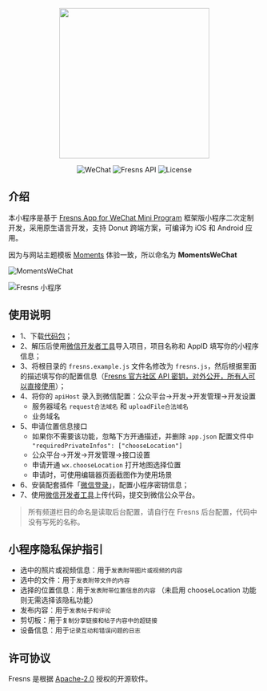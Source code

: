 <p align="center"><a href="https://fresns.cn" target="_blank"><img src="https://cdn.fresns.cn/images/logo.png" width="300"></a></p>

<p align="center">
<img src="https://img.shields.io/badge/WeChat-Mini%20Program-blueviolet" alt="WeChat">
<img src="https://img.shields.io/badge/Fresns%20API-2.x-orange" alt="Fresns API">
<img src="https://img.shields.io/badge/License-Apache--2.0-green" alt="License">
</p>

## 介绍

本小程序是基于 [Fresns App for WeChat Mini Program](https://github.com/fresns/wechat) 框架版小程序二次定制开发，采用原生语言开发，支持 Donut 跨端方案，可编译为 iOS 和 Android 应用。

因为与网站主题模板 [Moments](https://marketplace.fresns.com/open-source/detail/Moments) 体验一致，所以命名为 **MomentsWeChat**

![MomentsWeChat](https://files.fresns.org/wiki/previews/MomentsWeChat.png)

![Fresns 小程序](https://cdn.fresns.cn/images/miniprogram.png)

## 使用说明

- 1、下载[代码包](https://github.com/fresns/wechat-moments/releases)；
- 2、解压后使用[微信开发者工具](https://developers.weixin.qq.com/miniprogram/dev/devtools/download.html)导入项目，项目名称和 AppID 填写你的小程序信息；
- 3、将根目录的 `fresns.example.js` 文件名修改为 `fresns.js`，然后根据里面的描述填写你的配置信息（[Fresns 官方社区 API 密钥，对外公开，所有人可以直接使用](https://discuss.fresns.cn/post/RJ35gFtb)）；
- 4、将你的 `apiHost` 录入到微信配置：公众平台->开发->开发管理->开发设置
    - 服务器域名 `request合法域名` 和 `uploadFile合法域名`
    - 业务域名
- 5、申请位置信息接口
    - 如果你不需要该功能，忽略下方开通描述，并删除 `app.json` 配置文件中 `"requiredPrivateInfos": ["chooseLocation"]`
    - 公众平台->开发->开发管理->接口设置
    - 申请开通 `wx.chooseLocation` 打开地图选择位置
    - 申请时，可使用编辑器页面截图作为使用场景
- 6、安装配套插件「[微信登录](https://marketplace.fresns.cn/open-source/detail/WeChatLogin)」，配置小程序密钥信息；
- 7、使用[微信开发者工具](https://developers.weixin.qq.com/miniprogram/dev/devtools/download.html)上传代码，提交到微信公众平台。

> 所有频道栏目的命名是读取后台配置，请自行在 Fresns 后台配置，代码中没有写死的名称。

## 小程序隐私保护指引

- 选中的照片或视频信息：用于`发表附带图片或视频的内容`
- 选中的文件：用于`发表附带文件的内容`
- 选择的位置信息：用于`发表附带位置信息的内容` （未启用 chooseLocation 功能则无需选择该隐私功能）
- 发布内容：用于`发表帖子和评论`
- 剪切板：用于`复制分享链接和帖子内容中的超链接`
- 设备信息：用于`记录互动和错误问题的日志`

## 许可协议

Fresns 是根据 [Apache-2.0](https://opensource.org/licenses/Apache-2.0) 授权的开源软件。
